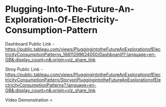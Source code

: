 # Plugging-Into-The-Future-An-Exploration-Of-Electricity-Consumption-Pattern


Dashboard Public Link - https://public.tableau.com/views/PluggingintotheFutureAnExplorationofElectricityConsumptionPatterns_16811299624050/Dashboard1?:language=en-GB&:display_count=n&:origin=viz_share_link

Stroy Public Link - https://public.tableau.com/views/PluggingintotheFutureAnExplorationofElectricityConsumptionPattern/StoryonPluggingintotheFutureAnExplorationofElectricityConsumptionPatterns?:language=en-GB&:display_count=n&:origin=viz_share_link

Video Demonstration = 
